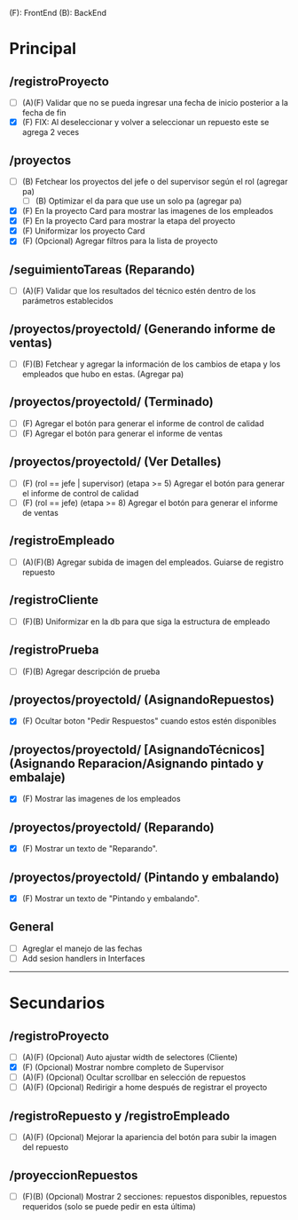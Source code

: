 (F): FrontEnd
(B): BackEnd

# Principal

## /registroProyecto

- [ ] (A)(F) Validar que no se pueda ingresar una fecha de inicio posterior a la fecha de fin
- [X] (F) FIX: Al deseleccionar y volver a seleccionar un repuesto este se agrega 2 veces

## /proyectos

- [ ] (B) Fetchear los proyectos del jefe o del supervisor según el rol (agregar pa)
	- [ ] (B) Optimizar el da para que use un solo pa (agregar pa)
- [X] (F) En la proyecto Card para mostrar las imagenes de los empleados
- [X] (F) En la proyecto Card para mostrar la etapa del proyecto
- [X] (F) Uniformizar los proyecto Card
- [X] (F) (Opcional) Agregar filtros para la lista de proyecto

## /seguimientoTareas (Reparando)

- [ ] (A)(F) Validar que los resultados del técnico estén dentro de los parámetros establecidos

## /proyectos/proyectoId/ (Generando informe de ventas)

- [ ] (F)(B) Fetchear y agregar la información de los cambios de etapa y los empleados que hubo en estas. (Agregar pa)

## /proyectos/proyectoId/ (Terminado)

- [ ] (F) Agregar el botón para generar el informe de control de calidad
- [ ] (F) Agregar el botón para generar el informe de ventas

## /proyectos/proyectoId/ (Ver Detalles)

- [ ] (F) (rol == jefe | supervisor) (etapa >= 5) Agregar el botón para generar el informe de control de calidad
- [ ] (F) (rol == jefe) (etapa >= 8) Agregar el botón para generar el informe de ventas

## /registroEmpleado

- [ ] (A)(F)(B) Agregar subida de imagen del empleados. Guiarse de registro repuesto

## /registroCliente

- [ ] (F)(B) Uniformizar en la db para que siga la estructura de empleado

## /registroPrueba

- [ ] (F)(B) Agregar descripción de prueba

## /proyectos/proyectoId/ (AsignandoRepuestos)

- [X] (F) Ocultar boton "Pedir Respuestos" cuando estos estén disponibles

## /proyectos/proyectoId/ [AsignandoTécnicos] (Asignando Reparacion/Asignando pintado y embalaje)

- [X] (F) Mostrar las imagenes de los empleados

## /proyectos/proyectoId/ (Reparando)

- [X] (F) Mostrar un texto de "Reparando".

## /proyectos/proyectoId/ (Pintando y embalando)

- [X] (F) Mostrar un texto de "Pintando y embalando".

## General

- [ ] Agreglar el manejo de las fechas
- [ ] Add sesion handlers in Interfaces

---

# Secundarios

## /registroProyecto

- [ ] (A)(F) (Opcional) Auto ajustar width de selectores (Cliente)
- [X] (F) (Opcional) Mostrar nombre completo de Supervisor
- [ ] (A)(F) (Opcional) Ocultar scrollbar en selección de repuestos
- [ ] (A)(F) (Opcional) Redirigir a home después de registrar el proyecto

## /registroRepuesto y /registroEmpleado

- [ ] (A)(F) (Opcional) Mejorar la apariencia del botón para subir la imagen del repuesto

## /proyeccionRepuestos

- [ ] (F)(B) (Opcional) Mostrar 2 secciones: repuestos disponibles, repuestos requeridos (solo se puede pedir en esta última)
